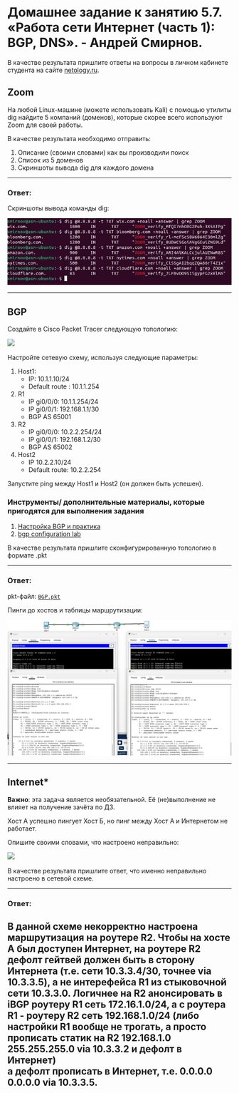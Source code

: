 # Домашнее задание к занятию 5.7. «Работа сети Интернет (часть 1): BGP, DNS». - Андрей Смирнов.

В качестве результата пришлите ответы на вопросы в личном кабинете студента на сайте [netology.ru](https://netology.ru).

## Zoom

На любой Linux-машине (можете использовать Kali) с помощью утилиты dig найдите 5 компаний (доменов), которые скорее всего используют Zoom для своей работы.

В качестве результата необходимо отправить:
1. Описание (своими словами) как вы производили поиск
1. Список из 5 доменов
1. Скриншоты вывода dig для каждого домена

-----


### Ответ:

Скриншоты вывода команды dig:

![sshot5_7_z1](img/5_7_1.jpg)

-----

## BGP

Создайте в Cisco Packet Tracer следующую топологию:

![](pic/topology.png)

Настройте сетевую схему, используя следующие параметры:

1. Host1: 
    * IP: 10.1.1.10/24
    * Default route : 10.1.1.254
1. R1
    * IP gi0/0/0: 10.1.1.254/24
    * IP gi0/0/1: 192.168.1.1/30
    * BGP AS 65001
1. R2
    * IP gi0/0/0: 10.2.2.254/24
    * IP gi0/0/1: 192.168.1.2/30
    * BGP AS 65002
1. Host2
    * IP 10.2.2.10/24
    * Default route: 10.2.2.254
    
Запустите ping между Host1 и Host2 (он должен быть успешен).


### Инструменты/ дополнительные материалы, которые пригодятся для выполнения задания

1. [Настройка BGP и практика](https://linkmeup.gitbook.io/sdsm/8.-bgp-i-ip-sla/2.-bgp/2.-nastroika-bgp-i-praktika/0.-nastroika-bgp)
2. [bgp configuration lab](https://linuxtiwary.com/2018/02/19/bgp-routing-configuration-lab-using-packet-tracer/)

В качестве результата пришлите сконфигурированную топологию в формате .pkt

-----


### Ответ:

pkt-файл:  [`BGP.pkt`](assets/5_7/BGP.pkt)

Пинги до хостов и таблицы маршрутизации:

![sshot5_7_z2](img/5_7_2.jpg)

-----



## Internet*

**Важно**: эта задача является необязательной. Её (не)выполнение не влияет на получение зачёта по ДЗ.

Хост А успешно пингует Хост Б, но пинг между Хост А и Интернетом не работает. 

Опишите своими словами, что настроено неправильно:

![](pic/internet.png)

В качестве результата пришлите ответ, что именно неправильно настроено в сетевой схеме.

-----


### Ответ:

В данной схеме некорректно настроена маршрутизация на роутере R2. Чтобы на хосте А был доступен Интернет, на роутере R2 дефолт гейтвей должен быть в сторону Интернета (т.е. сети 10.3.3.4/30, точнее via 10.3.3.5), а не интерефейса R1 из стыковочной сети 10.3.3.0. Логичнее на R2 анонсировать в iBGP роутеру R1 сеть 172.16.1.0/24, а с роутера R1 - роутеру R2 сеть 192.168.1.0/24 (либо настройки R1 вообще не трогать, а просто прописать статик на R2 192.168.1.0 255.255.255.0 via 10.3.3.2 и дефолт в Интернет)     
а дефолт прописать в Интернет, т.е. 0.0.0.0 0.0.0.0 via 10.3.3.5.
-----
